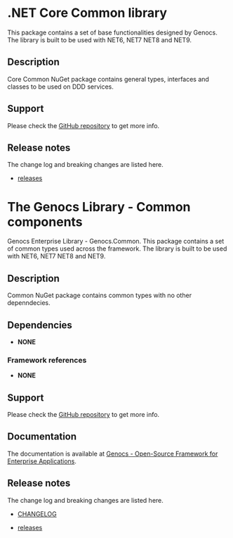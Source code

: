 # .NET Core Common library

This package contains a set of base functionalities designed by Genocs.
The library is built to be used with NET6, NET7 NET8 and NET9.


## Description

Core Common NuGet package contains general types, interfaces and classes to be used on DDD services.

## Support

Please check the [GitHub repository](https://github.com/Genocs/genocs-library) to get more info.


## Release notes

The change log and breaking changes are listed here.

- [releases](https://github.com/Genocs/genocs-library/releases)


# The Genocs Library - Common components 

Genocs Enterprise Library - Genocs.Common. This package contains a set of common types used across the framework.
The library is built to be used with NET6, NET7 NET8 and NET9.

## Description

Common NuGet package contains common types with no other depenndecies.


## Dependencies
- **NONE**

### Framework references
- **NONE**

## Support

Please check the [GitHub repository](https://github.com/Genocs/genocs-library) to get more info.

## Documentation

The documentation is available at [Genocs - Open-Source Framework for Enterprise Applications](https://genocs-blog.netlify.app/).


## Release notes

The change log and breaking changes are listed here.

- [CHANGELOG](https://github.com/Genocs/genocs-library/blob/main/CHANGELOG.md)

- [releases](https://github.com/Genocs/genocs-library/releases)